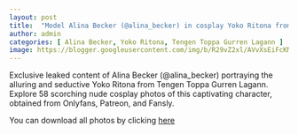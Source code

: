 ```yaml
---
layout: post
title:  "Model Alina Becker (@alina_becker) in cosplay Yoko Ritona from Tengen Toppa Gurren Lagann - 58 leaked photos from Onlyfans, Patreon, and Fansly"
author: admin
categories: [ Alina Becker, Yoko Ritona, Tengen Toppa Gurren Lagann ]
image: https://blogger.googleusercontent.com/img/b/R29vZ2xl/AVvXsEiFcKMmDAQvpV3mDx6VV1VKunutfhWvjsomwfPl7C78iMCGwFEQm1CbhpQADI_B4MSkNsV5dpAitowIidMa9L32JAmWemm7XRgznU4tDtdsLZ6x16Bci5MaaIYqejL4jH-SK1pBnEl0DG4irRX_epuG9XvDs4M9-FIdaduTDZmOtyp2h7uNp1qr7pXYDTo/s1600/01.webp
---
```


Exclusive leaked content of Alina Becker (@alina_becker) portraying the alluring and seductive Yoko Ritona from Tengen Toppa Gurren Lagann. Explore 58 scorching nude cosplay photos of this captivating character, obtained from Onlyfans, Patreon, and Fansly.

<p>You can download all photos by clicking <a href="http://ouo.io/qs/OzRuKBTK?s=https://www.mediafire.com/file/244z9ir1e6l2eb9/Model+Alina+Becker+(@alina_becker)+in+cosplay+Yoko+Ritona+from+Tengen+Toppa+Gurren+Lagann+-+58+leaked+photos+from+Onlyfans,+Patreon,+and+Fansly.rar/file">here</a></p>

<div class="separator" style="clear: both;"><a href="https://blogger.googleusercontent.com/img/b/R29vZ2xl/AVvXsEiFcKMmDAQvpV3mDx6VV1VKunutfhWvjsomwfPl7C78iMCGwFEQm1CbhpQADI_B4MSkNsV5dpAitowIidMa9L32JAmWemm7XRgznU4tDtdsLZ6x16Bci5MaaIYqejL4jH-SK1pBnEl0DG4irRX_epuG9XvDs4M9-FIdaduTDZmOtyp2h7uNp1qr7pXYDTo/s1600/01.webp" style="display: block; padding: 1em 0; text-align: center; "><img alt="" border="0" data-original-height="1920" data-original-width="1280" src="https://blogger.googleusercontent.com/img/b/R29vZ2xl/AVvXsEiFcKMmDAQvpV3mDx6VV1VKunutfhWvjsomwfPl7C78iMCGwFEQm1CbhpQADI_B4MSkNsV5dpAitowIidMa9L32JAmWemm7XRgznU4tDtdsLZ6x16Bci5MaaIYqejL4jH-SK1pBnEl0DG4irRX_epuG9XvDs4M9-FIdaduTDZmOtyp2h7uNp1qr7pXYDTo/s1600/01.webp"/></a></div><div class="separator" style="clear: both;"><a href="https://blogger.googleusercontent.com/img/b/R29vZ2xl/AVvXsEjl_iOG7oD7_s3iu8GZJntvGoq8muCTEEu7Ngw7zaGkPquZl4JcsVdRQpa1O-fKrKxzArv20967422QpaqF5KLzEggxFZXHuxMRRojo6uCzMklv0ZZqNWV1Gp4tD3HGQVqCap6d7jIhK7HWTaOVmKc9EAdVOl-XhJaFiC0b1cxuUSAuLDceoBV2bZJAgE8/s1600/02.webp" style="display: block; padding: 1em 0; text-align: center; "><img alt="" border="0" data-original-height="1920" data-original-width="1280" src="https://blogger.googleusercontent.com/img/b/R29vZ2xl/AVvXsEjl_iOG7oD7_s3iu8GZJntvGoq8muCTEEu7Ngw7zaGkPquZl4JcsVdRQpa1O-fKrKxzArv20967422QpaqF5KLzEggxFZXHuxMRRojo6uCzMklv0ZZqNWV1Gp4tD3HGQVqCap6d7jIhK7HWTaOVmKc9EAdVOl-XhJaFiC0b1cxuUSAuLDceoBV2bZJAgE8/s1600/02.webp"/></a></div><div class="separator" style="clear: both;"><a href="https://blogger.googleusercontent.com/img/b/R29vZ2xl/AVvXsEhlCOhNTe_CZDO_FMCUWmCgiCLUJlu4E8Ez1yRyJbVDdmg5TL-iF4jkCHaXlQLl40UAE_5vpAMviW3gjtadIVHk4eFF0_MODn3wc7T3nJf6CGfc1FKs3jKRo_c4e5P-7aJiNPWQ3Wo2_q728-KPWHNOZRSHlO57hNrcMYMqRYDBDMNxddiNn9a-DCftw-Q/s1600/03.webp" style="display: block; padding: 1em 0; text-align: center; "><img alt="" border="0" data-original-height="1920" data-original-width="1280" src="https://blogger.googleusercontent.com/img/b/R29vZ2xl/AVvXsEhlCOhNTe_CZDO_FMCUWmCgiCLUJlu4E8Ez1yRyJbVDdmg5TL-iF4jkCHaXlQLl40UAE_5vpAMviW3gjtadIVHk4eFF0_MODn3wc7T3nJf6CGfc1FKs3jKRo_c4e5P-7aJiNPWQ3Wo2_q728-KPWHNOZRSHlO57hNrcMYMqRYDBDMNxddiNn9a-DCftw-Q/s1600/03.webp"/></a></div><div class="separator" style="clear: both;"><a href="https://blogger.googleusercontent.com/img/b/R29vZ2xl/AVvXsEjn9M5PKLgzidaicHAA9ekGw_MR48k6-Q1C4IGfaGL1RJ_k21uLaziYoikjxLWNLmjfR9I9P19MaTcS2kecoNusToxNfGlYZIMGnGX2-nlZj-PNCcMiGijq_ifkbXcKbDpC0f22HiAwP3NYn4rFXc_N8HnI6fj3WRT45wootyxKHsLkaLg6UAGlIIB7ljc/s1600/04.webp" style="display: block; padding: 1em 0; text-align: center; "><img alt="" border="0" data-original-height="1920" data-original-width="1280" src="https://blogger.googleusercontent.com/img/b/R29vZ2xl/AVvXsEjn9M5PKLgzidaicHAA9ekGw_MR48k6-Q1C4IGfaGL1RJ_k21uLaziYoikjxLWNLmjfR9I9P19MaTcS2kecoNusToxNfGlYZIMGnGX2-nlZj-PNCcMiGijq_ifkbXcKbDpC0f22HiAwP3NYn4rFXc_N8HnI6fj3WRT45wootyxKHsLkaLg6UAGlIIB7ljc/s1600/04.webp"/></a></div><div class="separator" style="clear: both;"><a href="https://blogger.googleusercontent.com/img/b/R29vZ2xl/AVvXsEhLbHk6h5q2Ne-w_CvxsRqPRdQoPO8HiT4HoNX6n6Bnm7Wayzr8lZX2sUTfQn0dOi2FfriL4Qs_9yDzyA5HyZHzwKNvoyspJK8Qm1vFw5bfnvJARm3k4a6XmRwa4Sew49UtprvpUyKtrLBz7oIHYH01KPgQGHXitkxwLsCSxJCXCvNu-EJPTqDYe64II6w/s1600/05.webp" style="display: block; padding: 1em 0; text-align: center; "><img alt="" border="0" data-original-height="1920" data-original-width="1280" src="https://blogger.googleusercontent.com/img/b/R29vZ2xl/AVvXsEhLbHk6h5q2Ne-w_CvxsRqPRdQoPO8HiT4HoNX6n6Bnm7Wayzr8lZX2sUTfQn0dOi2FfriL4Qs_9yDzyA5HyZHzwKNvoyspJK8Qm1vFw5bfnvJARm3k4a6XmRwa4Sew49UtprvpUyKtrLBz7oIHYH01KPgQGHXitkxwLsCSxJCXCvNu-EJPTqDYe64II6w/s1600/05.webp"/></a></div><div class="separator" style="clear: both;"><a href="https://blogger.googleusercontent.com/img/b/R29vZ2xl/AVvXsEjx7nCSmId3OvC9XJEFe8mqo5Vdax5Yl8XlbkrbkeBrR7-1CfurwM5X1C_49mAxG9Y45-aHVpHr3Ztk2zzhPX6cE-0CkzjMKHckU353zy2pcCExZET-ltKAAsFYx1QmMofwit5cZvw_auDdQZHDuiyu5q6SFFd_kPnkwfIHrTId2D4gMs9DlbvrT1_i1KM/s1600/06.webp" style="display: block; padding: 1em 0; text-align: center; "><img alt="" border="0" data-original-height="1920" data-original-width="1280" src="https://blogger.googleusercontent.com/img/b/R29vZ2xl/AVvXsEjx7nCSmId3OvC9XJEFe8mqo5Vdax5Yl8XlbkrbkeBrR7-1CfurwM5X1C_49mAxG9Y45-aHVpHr3Ztk2zzhPX6cE-0CkzjMKHckU353zy2pcCExZET-ltKAAsFYx1QmMofwit5cZvw_auDdQZHDuiyu5q6SFFd_kPnkwfIHrTId2D4gMs9DlbvrT1_i1KM/s1600/06.webp"/></a></div><div class="separator" style="clear: both;"><a href="https://blogger.googleusercontent.com/img/b/R29vZ2xl/AVvXsEhvTMQ1jMW7icYaE414FBf7yvuoDx3Z4dLAMY9QgQJYZn7azrEmrm36bm5jo_c6uzy1GyYIjUB0NoNbliSbcr-dAzFSVGia7SZod5IvFma1DA46vcp7JagoPdab517-9G8p6xiVXAkVmbaUehdewH60wpaeY4Ep3daIFJwcdg18V0_eZQVK0uo17GfFL1k/s1600/07.webp" style="display: block; padding: 1em 0; text-align: center; "><img alt="" border="0" data-original-height="1920" data-original-width="1280" src="https://blogger.googleusercontent.com/img/b/R29vZ2xl/AVvXsEhvTMQ1jMW7icYaE414FBf7yvuoDx3Z4dLAMY9QgQJYZn7azrEmrm36bm5jo_c6uzy1GyYIjUB0NoNbliSbcr-dAzFSVGia7SZod5IvFma1DA46vcp7JagoPdab517-9G8p6xiVXAkVmbaUehdewH60wpaeY4Ep3daIFJwcdg18V0_eZQVK0uo17GfFL1k/s1600/07.webp"/></a></div><div class="separator" style="clear: both;"><a href="https://blogger.googleusercontent.com/img/b/R29vZ2xl/AVvXsEhCvxFmbgeNKwlh4YqQNa6v2qtm8-7FqN_hThyvpClXX1aq91wRcLeSA9SU30Drkt7D1yym9IeeAcMuPCseGQH5qdpPP5YDNozLcBPcqLMvaSTQmSaxXwd0JuVXrnvOA0ownDX7od3Vt0PTldvB2bdFCvyneXNetOY72D-id4JYJ9gDHGi7Pu-7zcd63lU/s1600/08.webp" style="display: block; padding: 1em 0; text-align: center; "><img alt="" border="0" data-original-height="1920" data-original-width="1280" src="https://blogger.googleusercontent.com/img/b/R29vZ2xl/AVvXsEhCvxFmbgeNKwlh4YqQNa6v2qtm8-7FqN_hThyvpClXX1aq91wRcLeSA9SU30Drkt7D1yym9IeeAcMuPCseGQH5qdpPP5YDNozLcBPcqLMvaSTQmSaxXwd0JuVXrnvOA0ownDX7od3Vt0PTldvB2bdFCvyneXNetOY72D-id4JYJ9gDHGi7Pu-7zcd63lU/s1600/08.webp"/></a></div><div class="separator" style="clear: both;"><a href="https://blogger.googleusercontent.com/img/b/R29vZ2xl/AVvXsEiSizSUl7mkVd0YDPlq8Zm_0wQ7QFwDjZyDydjYwH-8upGpcKVEphfZnXoMVWFNe3sAI3X7grtEMR98RexeMhYAOHq_M5E02_J4a6LniIQmtOOUDZ9FOQmqe8oDqyaOvhgTCNjDSfxiowMQILUS9tyU_jEjfWAukTFuONtt7S1LLDSztfhyphenhyphenHL1HkZ3D8zE/s1600/09.webp" style="display: block; padding: 1em 0; text-align: center; "><img alt="" border="0" data-original-height="1920" data-original-width="1280" src="https://blogger.googleusercontent.com/img/b/R29vZ2xl/AVvXsEiSizSUl7mkVd0YDPlq8Zm_0wQ7QFwDjZyDydjYwH-8upGpcKVEphfZnXoMVWFNe3sAI3X7grtEMR98RexeMhYAOHq_M5E02_J4a6LniIQmtOOUDZ9FOQmqe8oDqyaOvhgTCNjDSfxiowMQILUS9tyU_jEjfWAukTFuONtt7S1LLDSztfhyphenhyphenHL1HkZ3D8zE/s1600/09.webp"/></a></div><div class="separator" style="clear: both;"><a href="https://blogger.googleusercontent.com/img/b/R29vZ2xl/AVvXsEiftnyWDG03hRsduas1MZbVG5oTOtOv0_DFLdYqu-Iwqygs1ttz8ng0oEpXubeAs8JBVaDEhXLMxuRBOTh7zPFtHz7SsEj2JownXj1Xb2z2fejw7dlorXlj5zwmE8jvuMO_n-zQDN1VxncFe4WkpPVKxcGO7FLh0x_uRBuw-8iqY218zlzmV5Frodk63-k/s1600/10.webp" style="display: block; padding: 1em 0; text-align: center; "><img alt="" border="0" data-original-height="1920" data-original-width="1280" src="https://blogger.googleusercontent.com/img/b/R29vZ2xl/AVvXsEiftnyWDG03hRsduas1MZbVG5oTOtOv0_DFLdYqu-Iwqygs1ttz8ng0oEpXubeAs8JBVaDEhXLMxuRBOTh7zPFtHz7SsEj2JownXj1Xb2z2fejw7dlorXlj5zwmE8jvuMO_n-zQDN1VxncFe4WkpPVKxcGO7FLh0x_uRBuw-8iqY218zlzmV5Frodk63-k/s1600/10.webp"/></a></div><div class="separator" style="clear: both;"><a href="https://blogger.googleusercontent.com/img/b/R29vZ2xl/AVvXsEisDbk4LmntcIdgoW5CHnz7PFGvQuNdKxr_PuWjOI69bK9QuVy15cNfWxkUEIJmP5r2CYAQWpXBq563shvG0ODvYE7NcI7g4Y0QCXbNMX7SOsoG3rlrmy3tegreKtJ4bno5akYHzwh0Bs6nc1VwDKNmyPSmTI1sM_vn6zotc2qEmBTrpCH5lfqQUuBzHvI/s1600/11.webp" style="display: block; padding: 1em 0; text-align: center; "><img alt="" border="0" data-original-height="1920" data-original-width="1280" src="https://blogger.googleusercontent.com/img/b/R29vZ2xl/AVvXsEisDbk4LmntcIdgoW5CHnz7PFGvQuNdKxr_PuWjOI69bK9QuVy15cNfWxkUEIJmP5r2CYAQWpXBq563shvG0ODvYE7NcI7g4Y0QCXbNMX7SOsoG3rlrmy3tegreKtJ4bno5akYHzwh0Bs6nc1VwDKNmyPSmTI1sM_vn6zotc2qEmBTrpCH5lfqQUuBzHvI/s1600/11.webp"/></a></div><div class="separator" style="clear: both;"><a href="https://blogger.googleusercontent.com/img/b/R29vZ2xl/AVvXsEgiOixJGAEExhtJKyCe_l7ohfzceX8Pc9ZnecHBQZddKHoHBrCFQEaEs6sBqXggQXeJNA_kSSe3csmnWETBqc3Aa-iIV_dkeYlyIsPa9OQzjdqlSowIcK1hw3BGsWKXspuVHrieiB3ad9p3FpBaSFJCj6u5D65Ib4VR656mK_zg9fUiC_k5VsS77V4Zd48/s1600/12.webp" style="display: block; padding: 1em 0; text-align: center; "><img alt="" border="0" data-original-height="853" data-original-width="1280" src="https://blogger.googleusercontent.com/img/b/R29vZ2xl/AVvXsEgiOixJGAEExhtJKyCe_l7ohfzceX8Pc9ZnecHBQZddKHoHBrCFQEaEs6sBqXggQXeJNA_kSSe3csmnWETBqc3Aa-iIV_dkeYlyIsPa9OQzjdqlSowIcK1hw3BGsWKXspuVHrieiB3ad9p3FpBaSFJCj6u5D65Ib4VR656mK_zg9fUiC_k5VsS77V4Zd48/s1600/12.webp"/></a></div><div class="separator" style="clear: both;"><a href="https://blogger.googleusercontent.com/img/b/R29vZ2xl/AVvXsEh6Zzqgl_lJLey1CfkQHOG_ef4pwdiHvqa_KbRiGqQmo-6CgONmBUNyuUUW9IKKOwcuHZ0HCFJVPKEhv7KSnB-yGbb2zfrrHx-q9ArNlkBYPL5GUwe0IgW8I3bkeY81nfRd4ifqQ7Ywr7z9FYnh_Tu4P2NI0VEEJARXOIR63aEuAECQRHAzCGrK7wPWSDI/s1600/13.webp" style="display: block; padding: 1em 0; text-align: center; "><img alt="" border="0" data-original-height="1920" data-original-width="1280" src="https://blogger.googleusercontent.com/img/b/R29vZ2xl/AVvXsEh6Zzqgl_lJLey1CfkQHOG_ef4pwdiHvqa_KbRiGqQmo-6CgONmBUNyuUUW9IKKOwcuHZ0HCFJVPKEhv7KSnB-yGbb2zfrrHx-q9ArNlkBYPL5GUwe0IgW8I3bkeY81nfRd4ifqQ7Ywr7z9FYnh_Tu4P2NI0VEEJARXOIR63aEuAECQRHAzCGrK7wPWSDI/s1600/13.webp"/></a></div><div class="separator" style="clear: both;"><a href="https://blogger.googleusercontent.com/img/b/R29vZ2xl/AVvXsEhJrrgGXZaoqAA8xfGEk4mD1zNSrBcTdK7-pEAuE_C2S_gPWIG2L9jZUY2-K2thyphenhyphenSW5hjOh65IPMB0MaZiKh6EIZs89hdI7gP3pDFzrguCvkHh08m7l1OioPcRp8Exya6W-YNuIVyw42Ycb8Q535D_AXRQ62sPR_Se2Wib2d1dJxQ7yIfQac21BzKxIT8I/s1600/14.webp" style="display: block; padding: 1em 0; text-align: center; "><img alt="" border="0" data-original-height="1920" data-original-width="1280" src="https://blogger.googleusercontent.com/img/b/R29vZ2xl/AVvXsEhJrrgGXZaoqAA8xfGEk4mD1zNSrBcTdK7-pEAuE_C2S_gPWIG2L9jZUY2-K2thyphenhyphenSW5hjOh65IPMB0MaZiKh6EIZs89hdI7gP3pDFzrguCvkHh08m7l1OioPcRp8Exya6W-YNuIVyw42Ycb8Q535D_AXRQ62sPR_Se2Wib2d1dJxQ7yIfQac21BzKxIT8I/s1600/14.webp"/></a></div><div class="separator" style="clear: both;"><a href="https://blogger.googleusercontent.com/img/b/R29vZ2xl/AVvXsEiXlW1oBlSCuueGktugylR45Wc7H_jjkOMCR0yeQIZo_PVMm5HRUR6thnnMrcLrh_cXNHowTjqh6kkAB-fJwCw8uuBLOCl_fVYvWl0TzRJh2_1uLnSp0b8_5WxPXszTeQ_W4jKBPuMMgajJbtDStKmhXAWA9hpMq1PyDwtltHegoMFxQptgcZUOrKRToF4/s1600/15.webp" style="display: block; padding: 1em 0; text-align: center; "><img alt="" border="0" data-original-height="1920" data-original-width="1280" src="https://blogger.googleusercontent.com/img/b/R29vZ2xl/AVvXsEiXlW1oBlSCuueGktugylR45Wc7H_jjkOMCR0yeQIZo_PVMm5HRUR6thnnMrcLrh_cXNHowTjqh6kkAB-fJwCw8uuBLOCl_fVYvWl0TzRJh2_1uLnSp0b8_5WxPXszTeQ_W4jKBPuMMgajJbtDStKmhXAWA9hpMq1PyDwtltHegoMFxQptgcZUOrKRToF4/s1600/15.webp"/></a></div><div class="separator" style="clear: both;"><a href="https://blogger.googleusercontent.com/img/b/R29vZ2xl/AVvXsEgRp2MGV-cP9HrGg4BrOa4Fr4hRNctN0LePKqYJPeMN3tHH9IzC-My_i-QVVW8yLKpIoYlJrrlDA2oy8UQHZSuBVzgbLJ7xaEhIOEFcd4iPLWHipm1egEe9AIqgTwzYX93_PnlP5cjMYfRdhSUuXpOBhoR68r9AkSjdVlo8kS2RlycfqqD3bgoS4VK5XgY/s1600/16.webp" style="display: block; padding: 1em 0; text-align: center; "><img alt="" border="0" data-original-height="1920" data-original-width="1280" src="https://blogger.googleusercontent.com/img/b/R29vZ2xl/AVvXsEgRp2MGV-cP9HrGg4BrOa4Fr4hRNctN0LePKqYJPeMN3tHH9IzC-My_i-QVVW8yLKpIoYlJrrlDA2oy8UQHZSuBVzgbLJ7xaEhIOEFcd4iPLWHipm1egEe9AIqgTwzYX93_PnlP5cjMYfRdhSUuXpOBhoR68r9AkSjdVlo8kS2RlycfqqD3bgoS4VK5XgY/s1600/16.webp"/></a></div><div class="separator" style="clear: both;"><a href="https://blogger.googleusercontent.com/img/b/R29vZ2xl/AVvXsEjommEquHUW7C5jGDlRo9uIaQIaJJBAUSJM_fgX2NLyjXH1UWYYZ5llew5iKmbeqIvc_CNxK-VTnIwWKM7wUON1hgod_GA5J5eITFf92dSHrXcC-IzfEqIU3I9YUBY685SujAzJTBi0pNxRfwmZCwVNLc5Qzanhp789dfsd3SkTCvOTTzmsxwNjiDuaFgE/s1600/17.webp" style="display: block; padding: 1em 0; text-align: center; "><img alt="" border="0" data-original-height="1920" data-original-width="1280" src="https://blogger.googleusercontent.com/img/b/R29vZ2xl/AVvXsEjommEquHUW7C5jGDlRo9uIaQIaJJBAUSJM_fgX2NLyjXH1UWYYZ5llew5iKmbeqIvc_CNxK-VTnIwWKM7wUON1hgod_GA5J5eITFf92dSHrXcC-IzfEqIU3I9YUBY685SujAzJTBi0pNxRfwmZCwVNLc5Qzanhp789dfsd3SkTCvOTTzmsxwNjiDuaFgE/s1600/17.webp"/></a></div><div class="separator" style="clear: both;"><a href="https://blogger.googleusercontent.com/img/b/R29vZ2xl/AVvXsEjlGoPU5nE3t68z_zywYiUF6GJV7pl2wmBCH5P7HsO1UIGC9OXf41Egae-vK-bIIlurCB1gFeTww9B40tP0vVOLV01-IHwx3C9uSKW0qGch8LKtnGi55kpYU5XGresUvouewao4u4_gO-AUy-dn6zo4JCkFVIZxZ9nLLNigAPt0LEhxrI98RRPTfYRu7iM/s1600/18.webp" style="display: block; padding: 1em 0; text-align: center; "><img alt="" border="0" data-original-height="1920" data-original-width="1280" src="https://blogger.googleusercontent.com/img/b/R29vZ2xl/AVvXsEjlGoPU5nE3t68z_zywYiUF6GJV7pl2wmBCH5P7HsO1UIGC9OXf41Egae-vK-bIIlurCB1gFeTww9B40tP0vVOLV01-IHwx3C9uSKW0qGch8LKtnGi55kpYU5XGresUvouewao4u4_gO-AUy-dn6zo4JCkFVIZxZ9nLLNigAPt0LEhxrI98RRPTfYRu7iM/s1600/18.webp"/></a></div><div class="separator" style="clear: both;"><a href="https://blogger.googleusercontent.com/img/b/R29vZ2xl/AVvXsEitw9kawWbGWoMJpbZRvwvttYqR4EYR8a_dV1bNMSZQdncTCsrDsOgZUiMETWQngA35tzN1aI_eDnR3-69CeW0nvy-xykUCaddaZnFXwattbQ-Hm4wAxt82JK17oyFCDjnNOuKcv47Qq8DUNzleJESuyZyLsHNbYoYgxD0xGqu3kmIFjW6Bqdm3VVYo5Rg/s1600/19.webp" style="display: block; padding: 1em 0; text-align: center; "><img alt="" border="0" data-original-height="1920" data-original-width="1280" src="https://blogger.googleusercontent.com/img/b/R29vZ2xl/AVvXsEitw9kawWbGWoMJpbZRvwvttYqR4EYR8a_dV1bNMSZQdncTCsrDsOgZUiMETWQngA35tzN1aI_eDnR3-69CeW0nvy-xykUCaddaZnFXwattbQ-Hm4wAxt82JK17oyFCDjnNOuKcv47Qq8DUNzleJESuyZyLsHNbYoYgxD0xGqu3kmIFjW6Bqdm3VVYo5Rg/s1600/19.webp"/></a></div><div class="separator" style="clear: both;"><a href="https://blogger.googleusercontent.com/img/b/R29vZ2xl/AVvXsEgHcZDE5nUwjfI9puA9UDuc0X6zO3gyJUK_as1Of9rCxJ1TA4Rusgr27ohQLuPP8e3iJoXVRgPweAAAJxC-IRHuqnGA1BdjnOxv1dy6GmstiMZGXIAe0OeQUR64JxyfZPUInDfAWUZ2jAJfX5FviZVQjFvb5ZauaQBsceoDrz_H7wMo_Lwq-J57iCc_NC4/s1600/20.webp" style="display: block; padding: 1em 0; text-align: center; "><img alt="" border="0" data-original-height="1920" data-original-width="1280" src="https://blogger.googleusercontent.com/img/b/R29vZ2xl/AVvXsEgHcZDE5nUwjfI9puA9UDuc0X6zO3gyJUK_as1Of9rCxJ1TA4Rusgr27ohQLuPP8e3iJoXVRgPweAAAJxC-IRHuqnGA1BdjnOxv1dy6GmstiMZGXIAe0OeQUR64JxyfZPUInDfAWUZ2jAJfX5FviZVQjFvb5ZauaQBsceoDrz_H7wMo_Lwq-J57iCc_NC4/s1600/20.webp"/></a></div><div class="separator" style="clear: both;"><a href="https://blogger.googleusercontent.com/img/b/R29vZ2xl/AVvXsEitQftGQFbV23Kv7jnBKEXs8EQo1RqkLdDuUleZD_eiCTIuUgLGseAgGNTMw20W_CgVlbQJIbiqeSjR6Mt85dIM0hNBN6T3D0HpCptZSCOyO4wu3GJF0TNn_My8yhADksPxmMcJN3L_E192xdltNBimiamMH6y8inAHwS3DwCXYygZ6l4iCFM2eEPaYZ5k/s1600/21.webp" style="display: block; padding: 1em 0; text-align: center; "><img alt="" border="0" data-original-height="1920" data-original-width="1280" src="https://blogger.googleusercontent.com/img/b/R29vZ2xl/AVvXsEitQftGQFbV23Kv7jnBKEXs8EQo1RqkLdDuUleZD_eiCTIuUgLGseAgGNTMw20W_CgVlbQJIbiqeSjR6Mt85dIM0hNBN6T3D0HpCptZSCOyO4wu3GJF0TNn_My8yhADksPxmMcJN3L_E192xdltNBimiamMH6y8inAHwS3DwCXYygZ6l4iCFM2eEPaYZ5k/s1600/21.webp"/></a></div><div class="separator" style="clear: both;"><a href="https://blogger.googleusercontent.com/img/b/R29vZ2xl/AVvXsEhyDi_bEBa-qH98cWj0TWNdyxvkdt-9fr4CaqvAPqPA33EM-ZRjqyCY0ktur10jZmgjWvU-2P4wRVIf97IhslDjTud-lFGIYqdhOn8FPZrwTtu4y-dYoqdyCUEH-mjEredImHISJbkyd5dqZQPtYcEEGJ78k9kZ01KeuBKHbWo5c-xWiGNPWYTOARFej1Y/s1600/22.webp" style="display: block; padding: 1em 0; text-align: center; "><img alt="" border="0" data-original-height="1920" data-original-width="1280" src="https://blogger.googleusercontent.com/img/b/R29vZ2xl/AVvXsEhyDi_bEBa-qH98cWj0TWNdyxvkdt-9fr4CaqvAPqPA33EM-ZRjqyCY0ktur10jZmgjWvU-2P4wRVIf97IhslDjTud-lFGIYqdhOn8FPZrwTtu4y-dYoqdyCUEH-mjEredImHISJbkyd5dqZQPtYcEEGJ78k9kZ01KeuBKHbWo5c-xWiGNPWYTOARFej1Y/s1600/22.webp"/></a></div><div class="separator" style="clear: both;"><a href="https://blogger.googleusercontent.com/img/b/R29vZ2xl/AVvXsEg6l6OdfgPovIFJYlsq694rPmDhYvymHokVJ9HorAHSVjrwW48xxD-gV4PhW6dQViiudID5mR9FhjG7_hEhgOmC_mBuSGlT00ZsPbeJsLSaNf8ljWNbmtzPLpDvpDKOrHFMiQ3Iz28kyDoIEp2OLMvTKemxWiZxMnsyndJStHX2c2la700qIO0SKL5U5Ys/s1600/23.webp" style="display: block; padding: 1em 0; text-align: center; "><img alt="" border="0" data-original-height="1920" data-original-width="1280" src="https://blogger.googleusercontent.com/img/b/R29vZ2xl/AVvXsEg6l6OdfgPovIFJYlsq694rPmDhYvymHokVJ9HorAHSVjrwW48xxD-gV4PhW6dQViiudID5mR9FhjG7_hEhgOmC_mBuSGlT00ZsPbeJsLSaNf8ljWNbmtzPLpDvpDKOrHFMiQ3Iz28kyDoIEp2OLMvTKemxWiZxMnsyndJStHX2c2la700qIO0SKL5U5Ys/s1600/23.webp"/></a></div><div class="separator" style="clear: both;"><a href="https://blogger.googleusercontent.com/img/b/R29vZ2xl/AVvXsEgPbnH34G7fK916Oqd9T9dUyBwjK53xpvoujiXOmAGcfyd1Nt4Hk3SKDsIgBaRb0Nka-9g72B4oOSNztmDxiIKG5AolM67fyyCiA28c_UK5amaCs9_pNPVL-rZcCJDlkl1OSy50u4dJOr8ABaPJc-B5HlJ73i1F8Zi8NCOuzOAUqgwTZDO59MD4BdC1XAY/s1600/24.webp" style="display: block; padding: 1em 0; text-align: center; "><img alt="" border="0" data-original-height="1920" data-original-width="1280" src="https://blogger.googleusercontent.com/img/b/R29vZ2xl/AVvXsEgPbnH34G7fK916Oqd9T9dUyBwjK53xpvoujiXOmAGcfyd1Nt4Hk3SKDsIgBaRb0Nka-9g72B4oOSNztmDxiIKG5AolM67fyyCiA28c_UK5amaCs9_pNPVL-rZcCJDlkl1OSy50u4dJOr8ABaPJc-B5HlJ73i1F8Zi8NCOuzOAUqgwTZDO59MD4BdC1XAY/s1600/24.webp"/></a></div><div class="separator" style="clear: both;"><a href="https://blogger.googleusercontent.com/img/b/R29vZ2xl/AVvXsEhu_U-FgbcESG29lJWp1L6xNrCwDM6MCA42kN4VDMfRZsSoDmMIVjErN1qtLyWWsqnvm9hC4KFaZFrSUFVMMx7GeMjnXa3XPZw8Pzz6UozdCKrUKOUL3cZV6wXWVWwdjTj87towUXj2sdJS8kcaxyhtbnyKemw2CtFzGzyQmgeVbffeio9U-A8eH3i5T1Y/s1600/25.webp" style="display: block; padding: 1em 0; text-align: center; "><img alt="" border="0" data-original-height="1920" data-original-width="1280" src="https://blogger.googleusercontent.com/img/b/R29vZ2xl/AVvXsEhu_U-FgbcESG29lJWp1L6xNrCwDM6MCA42kN4VDMfRZsSoDmMIVjErN1qtLyWWsqnvm9hC4KFaZFrSUFVMMx7GeMjnXa3XPZw8Pzz6UozdCKrUKOUL3cZV6wXWVWwdjTj87towUXj2sdJS8kcaxyhtbnyKemw2CtFzGzyQmgeVbffeio9U-A8eH3i5T1Y/s1600/25.webp"/></a></div><div class="separator" style="clear: both;"><a href="https://blogger.googleusercontent.com/img/b/R29vZ2xl/AVvXsEgm2PMRky-KvWyUMvpL3Jddl1exte_lDy8lJo75TxhmHdttTSUvVMDhAeTmo9H6P1jr-sCbL27mJX9W3z15cxCT_w3Z9kB2Ur-TaTkICtJ2gi7yuPwJhZR2UKa9l3scBuXDrjT-nt9pMfkoe75E1EE6gVWawzJYyRvVq3Pn9OmeqFkmE1dxeDyd0EoU6yE/s1600/26.webp" style="display: block; padding: 1em 0; text-align: center; "><img alt="" border="0" data-original-height="1920" data-original-width="1280" src="https://blogger.googleusercontent.com/img/b/R29vZ2xl/AVvXsEgm2PMRky-KvWyUMvpL3Jddl1exte_lDy8lJo75TxhmHdttTSUvVMDhAeTmo9H6P1jr-sCbL27mJX9W3z15cxCT_w3Z9kB2Ur-TaTkICtJ2gi7yuPwJhZR2UKa9l3scBuXDrjT-nt9pMfkoe75E1EE6gVWawzJYyRvVq3Pn9OmeqFkmE1dxeDyd0EoU6yE/s1600/26.webp"/></a></div><div class="separator" style="clear: both;"><a href="https://blogger.googleusercontent.com/img/b/R29vZ2xl/AVvXsEhr-TnzweRqRE8aFXUC0cewVGeECvnQlNkWnux-lpvVnRW71BrkXs2GoJIp7GiZV0s-hFB1xF24l9wK54EHOh2V8Trl5LJdoTTW1YrxqAz6Aj8BFWhLy9k5_Ni-RW3nFR4r1q0Y_-VvpFLXjLF8v4OrPBsTHxqTqPaY5b7-l9yxon8WREo6lgI6mm47aIg/s1600/27.webp" style="display: block; padding: 1em 0; text-align: center; "><img alt="" border="0" data-original-height="1920" data-original-width="1280" src="https://blogger.googleusercontent.com/img/b/R29vZ2xl/AVvXsEhr-TnzweRqRE8aFXUC0cewVGeECvnQlNkWnux-lpvVnRW71BrkXs2GoJIp7GiZV0s-hFB1xF24l9wK54EHOh2V8Trl5LJdoTTW1YrxqAz6Aj8BFWhLy9k5_Ni-RW3nFR4r1q0Y_-VvpFLXjLF8v4OrPBsTHxqTqPaY5b7-l9yxon8WREo6lgI6mm47aIg/s1600/27.webp"/></a></div><div class="separator" style="clear: both;"><a href="https://blogger.googleusercontent.com/img/b/R29vZ2xl/AVvXsEivT5oWKmCZMfTp5oTc4k_nsqYY3tE3I-XR44t_fi6vVbnG5MXUoDrAf8IXYwkCZC4qWy4Wie5oK8o-rdP5w0yYCK7JV0umSHLpYknkfnEZ0_hJMyBktzL6kjrxWIm3ArRmhRPtUsbrFKxWp2eV83bQTE2xJdxQVKi5T2R4VWm5OP308MbB8M-F7kHLxQA/s1600/28.webp" style="display: block; padding: 1em 0; text-align: center; "><img alt="" border="0" data-original-height="1920" data-original-width="1280" src="https://blogger.googleusercontent.com/img/b/R29vZ2xl/AVvXsEivT5oWKmCZMfTp5oTc4k_nsqYY3tE3I-XR44t_fi6vVbnG5MXUoDrAf8IXYwkCZC4qWy4Wie5oK8o-rdP5w0yYCK7JV0umSHLpYknkfnEZ0_hJMyBktzL6kjrxWIm3ArRmhRPtUsbrFKxWp2eV83bQTE2xJdxQVKi5T2R4VWm5OP308MbB8M-F7kHLxQA/s1600/28.webp"/></a></div><div class="separator" style="clear: both;"><a href="https://blogger.googleusercontent.com/img/b/R29vZ2xl/AVvXsEgwE4y2a098tWRqkCQOOmAMDT50TISHZJ_5S0EmDiqf-l9uEWlBZMAvXUmtENH_mjZxjsmrOhl4J5XvawNnDSa1tYlGe2pE21lqdYMBnm0LOrTgecH6eESP32u1X-xgb5qkPwaEzN6OB8r_YVfqcFfGcnwX4UDhzycHJL0WUF5FErtdJgW-7XlmSKCUZ7Q/s1600/29.webp" style="display: block; padding: 1em 0; text-align: center; "><img alt="" border="0" data-original-height="1920" data-original-width="1280" src="https://blogger.googleusercontent.com/img/b/R29vZ2xl/AVvXsEgwE4y2a098tWRqkCQOOmAMDT50TISHZJ_5S0EmDiqf-l9uEWlBZMAvXUmtENH_mjZxjsmrOhl4J5XvawNnDSa1tYlGe2pE21lqdYMBnm0LOrTgecH6eESP32u1X-xgb5qkPwaEzN6OB8r_YVfqcFfGcnwX4UDhzycHJL0WUF5FErtdJgW-7XlmSKCUZ7Q/s1600/29.webp"/></a></div><div class="separator" style="clear: both;"><a href="https://blogger.googleusercontent.com/img/b/R29vZ2xl/AVvXsEi9EVPs6Briza-MNNjlVaoqww_UifZmPxj2oEFKRDKSUQBPA9u6njrEqsc57yVn7A3Toa8ZE7PqEwR7IuOcAU-QJ-8aCamQdqfloztLnH1HzVlY_BMiyQYv2qE-1pYSarcWbzw_zi2mr0wlo2R8frlGWszUR1kAXiw99hbgYGLl55oPohp5gzKJAYDqz5A/s1600/30.webp" style="display: block; padding: 1em 0; text-align: center; "><img alt="" border="0" data-original-height="1920" data-original-width="1280" src="https://blogger.googleusercontent.com/img/b/R29vZ2xl/AVvXsEi9EVPs6Briza-MNNjlVaoqww_UifZmPxj2oEFKRDKSUQBPA9u6njrEqsc57yVn7A3Toa8ZE7PqEwR7IuOcAU-QJ-8aCamQdqfloztLnH1HzVlY_BMiyQYv2qE-1pYSarcWbzw_zi2mr0wlo2R8frlGWszUR1kAXiw99hbgYGLl55oPohp5gzKJAYDqz5A/s1600/30.webp"/></a></div><div class="separator" style="clear: both;"><a href="https://blogger.googleusercontent.com/img/b/R29vZ2xl/AVvXsEhrPXhyphenhyphenEO_rRrhMFWv-N6NVJt2sC3HV16P0g9Lu0ydi1zw4bCVBonh-oAhpNY7tdI321FsmH0QjcnWYrFV4WTPaE6NBL3mr64gK0fxeFlL0pPVfSI9RiZrThOMMrJPfj7sFn3LHWLZP6KHcIrYcTQhTLx_KHSnrhFaWsj6wzA74iMvxquRh-2pUou2mZsA/s1600/31.webp" style="display: block; padding: 1em 0; text-align: center; "><img alt="" border="0" data-original-height="1920" data-original-width="1280" src="https://blogger.googleusercontent.com/img/b/R29vZ2xl/AVvXsEhrPXhyphenhyphenEO_rRrhMFWv-N6NVJt2sC3HV16P0g9Lu0ydi1zw4bCVBonh-oAhpNY7tdI321FsmH0QjcnWYrFV4WTPaE6NBL3mr64gK0fxeFlL0pPVfSI9RiZrThOMMrJPfj7sFn3LHWLZP6KHcIrYcTQhTLx_KHSnrhFaWsj6wzA74iMvxquRh-2pUou2mZsA/s1600/31.webp"/></a></div><div class="separator" style="clear: both;"><a href="https://blogger.googleusercontent.com/img/b/R29vZ2xl/AVvXsEhERXzK1AdqEpgCacGfZslhD2gndc4SaSjHswwF5Bu2cpXOu0xP02Ul61K_j0hgjTKrgQPjQwOFuUcpiw3lGJVj-UwgOg1efTkIC4oZ4BIZ_Oh4-JGsNos0dkXIvdX_jOtO9O92PJeRLlRJ6f_UJxcWBmqQSwR6PehdJyWQJcTDScH461mzYebH-rbcVKs/s1600/32.webp" style="display: block; padding: 1em 0; text-align: center; "><img alt="" border="0" data-original-height="1920" data-original-width="1280" src="https://blogger.googleusercontent.com/img/b/R29vZ2xl/AVvXsEhERXzK1AdqEpgCacGfZslhD2gndc4SaSjHswwF5Bu2cpXOu0xP02Ul61K_j0hgjTKrgQPjQwOFuUcpiw3lGJVj-UwgOg1efTkIC4oZ4BIZ_Oh4-JGsNos0dkXIvdX_jOtO9O92PJeRLlRJ6f_UJxcWBmqQSwR6PehdJyWQJcTDScH461mzYebH-rbcVKs/s1600/32.webp"/></a></div><div class="separator" style="clear: both;"><a href="https://blogger.googleusercontent.com/img/b/R29vZ2xl/AVvXsEjAmg-nJujdIrKlgL6pq5ac_MZoSYTXkg7iJl2hsONlI0h0_1Gv0S39n3H027BWDCstJDG3M2Jfj3KqJ2LP6DgWIQtg6Zxuk70EKFUK2k6RJ-ZaZqGFxNnz-Ehu28_LzSWqdjm2CdCZdth9qRar2avmtXuQvU0fO4olG2A9I_CkaCv9kqE5yibNLobNxKk/s1600/33.webp" style="display: block; padding: 1em 0; text-align: center; "><img alt="" border="0" data-original-height="1920" data-original-width="1280" src="https://blogger.googleusercontent.com/img/b/R29vZ2xl/AVvXsEjAmg-nJujdIrKlgL6pq5ac_MZoSYTXkg7iJl2hsONlI0h0_1Gv0S39n3H027BWDCstJDG3M2Jfj3KqJ2LP6DgWIQtg6Zxuk70EKFUK2k6RJ-ZaZqGFxNnz-Ehu28_LzSWqdjm2CdCZdth9qRar2avmtXuQvU0fO4olG2A9I_CkaCv9kqE5yibNLobNxKk/s1600/33.webp"/></a></div><div class="separator" style="clear: both;"><a href="https://blogger.googleusercontent.com/img/b/R29vZ2xl/AVvXsEhj3m4Lm_o8qd4Cqaxzb6EqkACpTBEUhLMOmPK_xEvH25778wS12Xe_j1zfSpGMl9uvEm6YMGFiyjmLsFGQX003k4ws5V1s5N7OBgMWcapfpbf6GlmEnicUFXMszqJb2AruBmh8UFbPRv2fUCXSYzQDAUFb-viGNo0LRT_rQuBdURHqeMMtDYC4sU3D44k/s1600/34.webp" style="display: block; padding: 1em 0; text-align: center; "><img alt="" border="0" data-original-height="1920" data-original-width="1280" src="https://blogger.googleusercontent.com/img/b/R29vZ2xl/AVvXsEhj3m4Lm_o8qd4Cqaxzb6EqkACpTBEUhLMOmPK_xEvH25778wS12Xe_j1zfSpGMl9uvEm6YMGFiyjmLsFGQX003k4ws5V1s5N7OBgMWcapfpbf6GlmEnicUFXMszqJb2AruBmh8UFbPRv2fUCXSYzQDAUFb-viGNo0LRT_rQuBdURHqeMMtDYC4sU3D44k/s1600/34.webp"/></a></div><div class="separator" style="clear: both;"><a href="https://blogger.googleusercontent.com/img/b/R29vZ2xl/AVvXsEhHdn5lbAQX68ZGxweAa-aSqLFKJMFyuyzsFoALVpqEQF-WfDYL808kQzlWQOFir83Whr4G3OEBqO3V0dU7WKFxCX2hmBmnl7GMlMn34rEikFxd_gz98UxgtM-NPwROUb9lCPhAeo1JYoneOKWlvOdVgeVCGTsHfbK4FEaMuSdD4yWCjpqEPrO6q766tn0/s1600/35.webp" style="display: block; padding: 1em 0; text-align: center; "><img alt="" border="0" data-original-height="1707" data-original-width="1280" src="https://blogger.googleusercontent.com/img/b/R29vZ2xl/AVvXsEhHdn5lbAQX68ZGxweAa-aSqLFKJMFyuyzsFoALVpqEQF-WfDYL808kQzlWQOFir83Whr4G3OEBqO3V0dU7WKFxCX2hmBmnl7GMlMn34rEikFxd_gz98UxgtM-NPwROUb9lCPhAeo1JYoneOKWlvOdVgeVCGTsHfbK4FEaMuSdD4yWCjpqEPrO6q766tn0/s1600/35.webp"/></a></div><div class="separator" style="clear: both;"><a href="https://blogger.googleusercontent.com/img/b/R29vZ2xl/AVvXsEh4joh1hENrbk_VnAMCF19JPb64QzKYhO7s9qG9hXjZNAyFczHQeZN3uVinTudwC-PKY48s-dbt-rJCtTdR3nBt7OPC9_ysaZVhgtJVgbjH0e2SxUaJvssaVmpl3qez5X9LsNDzmKxBwYxqRkPd_PorqucsONPXeoeN_kWio3ZxYajR7h1oGT43tzunTPQ/s1600/36.webp" style="display: block; padding: 1em 0; text-align: center; "><img alt="" border="0" data-original-height="1618" data-original-width="1280" src="https://blogger.googleusercontent.com/img/b/R29vZ2xl/AVvXsEh4joh1hENrbk_VnAMCF19JPb64QzKYhO7s9qG9hXjZNAyFczHQeZN3uVinTudwC-PKY48s-dbt-rJCtTdR3nBt7OPC9_ysaZVhgtJVgbjH0e2SxUaJvssaVmpl3qez5X9LsNDzmKxBwYxqRkPd_PorqucsONPXeoeN_kWio3ZxYajR7h1oGT43tzunTPQ/s1600/36.webp"/></a></div><div class="separator" style="clear: both;"><a href="https://blogger.googleusercontent.com/img/b/R29vZ2xl/AVvXsEikjrdbzIgZSf5JkIFDdslroR3UR0vSqt49xYZ0BUPbmiaGcTvGUhU3ktDM2kbwvwCSQN94UJFhyphenhyphenTuFYBms6Ez7b7PFOp0XK5lQfVg8TRuhu2EPL-IuEHVPDlSrOLf1_TZmHBGj5zpEZNntyNnSsdY9-E7L4N7rsLllX6gT7DPW6G1jun_WWUtvVVsIDXs/s1600/37.webp" style="display: block; padding: 1em 0; text-align: center; "><img alt="" border="0" data-original-height="1707" data-original-width="1280" src="https://blogger.googleusercontent.com/img/b/R29vZ2xl/AVvXsEikjrdbzIgZSf5JkIFDdslroR3UR0vSqt49xYZ0BUPbmiaGcTvGUhU3ktDM2kbwvwCSQN94UJFhyphenhyphenTuFYBms6Ez7b7PFOp0XK5lQfVg8TRuhu2EPL-IuEHVPDlSrOLf1_TZmHBGj5zpEZNntyNnSsdY9-E7L4N7rsLllX6gT7DPW6G1jun_WWUtvVVsIDXs/s1600/37.webp"/></a></div><div class="separator" style="clear: both;"><a href="https://blogger.googleusercontent.com/img/b/R29vZ2xl/AVvXsEhC8AMXY2R2qVwWAPGs4RpFEbl3UHnQZLHMsJsZZtiE87IvHHUCqxeCibzrBJh5l-Qe5rnDkwAK_T4covPHhgGk3MkicYIKJjlEPGSaF7XEd4jxYkVKzVvP4UymG0DIbRZQrhEYaC0iUd2eRPvDiBIAbdPQh6AYTD9BxARS_m3HaH5_DQKoeV_Hu-9mcBk/s1600/38.webp" style="display: block; padding: 1em 0; text-align: center; "><img alt="" border="0" data-original-height="1707" data-original-width="1280" src="https://blogger.googleusercontent.com/img/b/R29vZ2xl/AVvXsEhC8AMXY2R2qVwWAPGs4RpFEbl3UHnQZLHMsJsZZtiE87IvHHUCqxeCibzrBJh5l-Qe5rnDkwAK_T4covPHhgGk3MkicYIKJjlEPGSaF7XEd4jxYkVKzVvP4UymG0DIbRZQrhEYaC0iUd2eRPvDiBIAbdPQh6AYTD9BxARS_m3HaH5_DQKoeV_Hu-9mcBk/s1600/38.webp"/></a></div><div class="separator" style="clear: both;"><a href="https://blogger.googleusercontent.com/img/b/R29vZ2xl/AVvXsEgM0WSDtOOUbXNz_hyphenhyphenKE5i6p8r4wN5ohh0ENoZTtO80Cga0xAJiMsJ5NgFGsR7Y88Zdl_-tf7591kVGczA8GTYV2brJxFnS5zPgonOTcbMX0j_OfqDOoUbq33o3Wk5IrCDA7ocnuOZMFL3FC1ea3L5sgDRUtIr-FGVtkQ6FN1QEHkmaBJ3Jpv2xPWXlSJc/s1600/39.webp" style="display: block; padding: 1em 0; text-align: center; "><img alt="" border="0" data-original-height="1707" data-original-width="1280" src="https://blogger.googleusercontent.com/img/b/R29vZ2xl/AVvXsEgM0WSDtOOUbXNz_hyphenhyphenKE5i6p8r4wN5ohh0ENoZTtO80Cga0xAJiMsJ5NgFGsR7Y88Zdl_-tf7591kVGczA8GTYV2brJxFnS5zPgonOTcbMX0j_OfqDOoUbq33o3Wk5IrCDA7ocnuOZMFL3FC1ea3L5sgDRUtIr-FGVtkQ6FN1QEHkmaBJ3Jpv2xPWXlSJc/s1600/39.webp"/></a></div><div class="separator" style="clear: both;"><a href="https://blogger.googleusercontent.com/img/b/R29vZ2xl/AVvXsEjVXkWYp2qqD_MLL3T-P7j5CMOaVayAxWQoYhuTKqJCtthBx0GEty3apc6bCYdcOr76rMTiIrR3Bm_4WR_p1LDF3Yfqqs1VovqpUuKyy4sxWc7o1Xiick2a413e6L5dLbleGipkhB_6L59hu4DdB1Ec5Y-MuYPmB_WgiawsWEnikxK-8ooNa9hEnhDXlUA/s1600/40.webp" style="display: block; padding: 1em 0; text-align: center; "><img alt="" border="0" data-original-height="1707" data-original-width="1280" src="https://blogger.googleusercontent.com/img/b/R29vZ2xl/AVvXsEjVXkWYp2qqD_MLL3T-P7j5CMOaVayAxWQoYhuTKqJCtthBx0GEty3apc6bCYdcOr76rMTiIrR3Bm_4WR_p1LDF3Yfqqs1VovqpUuKyy4sxWc7o1Xiick2a413e6L5dLbleGipkhB_6L59hu4DdB1Ec5Y-MuYPmB_WgiawsWEnikxK-8ooNa9hEnhDXlUA/s1600/40.webp"/></a></div><div class="separator" style="clear: both;"><a href="https://blogger.googleusercontent.com/img/b/R29vZ2xl/AVvXsEg2VgmifbjR1KWXxlDHUhwoWKFspjZmPLWOUJS0hcNdJK4yIwinyaJrzfC7hH8Cqhew8IcVSKHzG23uWXeArqlGrV6dGXUAbkuVKB7WpwHCEkcuDLj-M_t7yPgLJgTzLuz6zNhmV2kp0BAFiRwzRqVmL1hG7D0qlujxIGMeEMgtKO6fXP14T8T-47dprrw/s1600/41.webp" style="display: block; padding: 1em 0; text-align: center; "><img alt="" border="0" data-original-height="1707" data-original-width="1280" src="https://blogger.googleusercontent.com/img/b/R29vZ2xl/AVvXsEg2VgmifbjR1KWXxlDHUhwoWKFspjZmPLWOUJS0hcNdJK4yIwinyaJrzfC7hH8Cqhew8IcVSKHzG23uWXeArqlGrV6dGXUAbkuVKB7WpwHCEkcuDLj-M_t7yPgLJgTzLuz6zNhmV2kp0BAFiRwzRqVmL1hG7D0qlujxIGMeEMgtKO6fXP14T8T-47dprrw/s1600/41.webp"/></a></div><div class="separator" style="clear: both;"><a href="https://blogger.googleusercontent.com/img/b/R29vZ2xl/AVvXsEi0gmLw85yshjmvzxj6_D47aMNtfuiWTuONIGgkTyjPhG9VkDZrMqwPPFo7NromK9bZKN379rfmIsj97952R_YfJ13X4ZDsYDRiJMWJpAbin-QemZo48PxmenumYPBbVjOuYPjmjeKjG3ndxGmN7jmNXVrU5GJzoTa2gh_NCujWqBKfk2_c3A-bZzWpEEM/s1600/42.webp" style="display: block; padding: 1em 0; text-align: center; "><img alt="" border="0" data-original-height="1707" data-original-width="1280" src="https://blogger.googleusercontent.com/img/b/R29vZ2xl/AVvXsEi0gmLw85yshjmvzxj6_D47aMNtfuiWTuONIGgkTyjPhG9VkDZrMqwPPFo7NromK9bZKN379rfmIsj97952R_YfJ13X4ZDsYDRiJMWJpAbin-QemZo48PxmenumYPBbVjOuYPjmjeKjG3ndxGmN7jmNXVrU5GJzoTa2gh_NCujWqBKfk2_c3A-bZzWpEEM/s1600/42.webp"/></a></div><div class="separator" style="clear: both;"><a href="https://blogger.googleusercontent.com/img/b/R29vZ2xl/AVvXsEiyaOpFLlypn64VsZ0NP5VjPf-d3a8DzSk_hd9uKSi66JOs1Lvs6PxjBVs-cn1Xhk85CvU02Xu0DEn7FJLrYBaEvym9jq0loxZ-rGrQsSe5bZQNmz_HMx6VTnenmVhWMkAlt7pw6aLvVJQ3Q_ZUcW4PFd0x9ni-SH5P9Jc4VQi_PIiNl-95pq_4VOcBkzI/s1600/43.webp" style="display: block; padding: 1em 0; text-align: center; "><img alt="" border="0" data-original-height="1707" data-original-width="1280" src="https://blogger.googleusercontent.com/img/b/R29vZ2xl/AVvXsEiyaOpFLlypn64VsZ0NP5VjPf-d3a8DzSk_hd9uKSi66JOs1Lvs6PxjBVs-cn1Xhk85CvU02Xu0DEn7FJLrYBaEvym9jq0loxZ-rGrQsSe5bZQNmz_HMx6VTnenmVhWMkAlt7pw6aLvVJQ3Q_ZUcW4PFd0x9ni-SH5P9Jc4VQi_PIiNl-95pq_4VOcBkzI/s1600/43.webp"/></a></div><div class="separator" style="clear: both;"><a href="https://blogger.googleusercontent.com/img/b/R29vZ2xl/AVvXsEjE4iRR48F-a788P2MhD3HSyJPjchczQyfFrCflZ-vbg6Z5vxTfhzvPR-wisOoH6Nrk6wYxMifNNuxOmipdKOfMOBYIHup9S1LGnpHFjQVT32jTBLeLAoLOFSQb3Fk14TOyZH1cJGN7gD1EAG5AUrK6jSWPF0s9hKF24s4UR7N1_pT9jkfepVNgGIc8pLw/s1600/44.webp" style="display: block; padding: 1em 0; text-align: center; "><img alt="" border="0" data-original-height="1707" data-original-width="1280" src="https://blogger.googleusercontent.com/img/b/R29vZ2xl/AVvXsEjE4iRR48F-a788P2MhD3HSyJPjchczQyfFrCflZ-vbg6Z5vxTfhzvPR-wisOoH6Nrk6wYxMifNNuxOmipdKOfMOBYIHup9S1LGnpHFjQVT32jTBLeLAoLOFSQb3Fk14TOyZH1cJGN7gD1EAG5AUrK6jSWPF0s9hKF24s4UR7N1_pT9jkfepVNgGIc8pLw/s1600/44.webp"/></a></div><div class="separator" style="clear: both;"><a href="https://blogger.googleusercontent.com/img/b/R29vZ2xl/AVvXsEhmb8qNhDjRAzbByYF1VNSLpAbHJW0XVwzE7TgKt9nt2UeStqkP5YobGOcOpmGWKlchecDhQFIpHRVGGIDA6qFwSOwORmne4WveoW4zD-58xbbYsIp5tJn5unqqpNZ_jea4XXUzboiLVU9r9FxsM3teOFPjfro79Mf2vYZEZQV5hfdPQC1UFZNxy6_200o/s1600/45.webp" style="display: block; padding: 1em 0; text-align: center; "><img alt="" border="0" data-original-height="1707" data-original-width="1280" src="https://blogger.googleusercontent.com/img/b/R29vZ2xl/AVvXsEhmb8qNhDjRAzbByYF1VNSLpAbHJW0XVwzE7TgKt9nt2UeStqkP5YobGOcOpmGWKlchecDhQFIpHRVGGIDA6qFwSOwORmne4WveoW4zD-58xbbYsIp5tJn5unqqpNZ_jea4XXUzboiLVU9r9FxsM3teOFPjfro79Mf2vYZEZQV5hfdPQC1UFZNxy6_200o/s1600/45.webp"/></a></div><div class="separator" style="clear: both;"><a href="https://blogger.googleusercontent.com/img/b/R29vZ2xl/AVvXsEidHC4BH_ZMwTaQv5YH1FfUdQay7rroZMO_IQD-GPFLsHOcU64jUwNIVQYKJE9JZjBDEAtIZtaKvCJU5vLrdGmuaGHQ2tseDRvfCTLRiYI6w85PzkTpPLyQ3BNkVnmjnC7yc81NK63ba2hVckFpRLjHtpnzvXF0ZM4F7zajdaO7RIGH5EacPx5Qv3YiDoI/s1600/46.webp" style="display: block; padding: 1em 0; text-align: center; "><img alt="" border="0" data-original-height="1707" data-original-width="1280" src="https://blogger.googleusercontent.com/img/b/R29vZ2xl/AVvXsEidHC4BH_ZMwTaQv5YH1FfUdQay7rroZMO_IQD-GPFLsHOcU64jUwNIVQYKJE9JZjBDEAtIZtaKvCJU5vLrdGmuaGHQ2tseDRvfCTLRiYI6w85PzkTpPLyQ3BNkVnmjnC7yc81NK63ba2hVckFpRLjHtpnzvXF0ZM4F7zajdaO7RIGH5EacPx5Qv3YiDoI/s1600/46.webp"/></a></div><div class="separator" style="clear: both;"><a href="https://blogger.googleusercontent.com/img/b/R29vZ2xl/AVvXsEilOSt4yjks6B6bdkGwzUW35E5-BNTs4T1-ESM8-cbOQl9ElUigaplvBCBv7tMBLaxmYRiGdBlyGzJYSNCHu4e-HYVwVFnAxOaMqM34w0km4HF_pAEl_iajJ3ehKWWL_EqpDOTBXRx1CeIpP2trXI85V2fG6sTmzxMyIdiJoEg_z46olW_4y5jQPnsEZug/s1600/47.webp" style="display: block; padding: 1em 0; text-align: center; "><img alt="" border="0" data-original-height="1707" data-original-width="1280" src="https://blogger.googleusercontent.com/img/b/R29vZ2xl/AVvXsEilOSt4yjks6B6bdkGwzUW35E5-BNTs4T1-ESM8-cbOQl9ElUigaplvBCBv7tMBLaxmYRiGdBlyGzJYSNCHu4e-HYVwVFnAxOaMqM34w0km4HF_pAEl_iajJ3ehKWWL_EqpDOTBXRx1CeIpP2trXI85V2fG6sTmzxMyIdiJoEg_z46olW_4y5jQPnsEZug/s1600/47.webp"/></a></div><div class="separator" style="clear: both;"><a href="https://blogger.googleusercontent.com/img/b/R29vZ2xl/AVvXsEjjTbPiWkaz7aRZm3Xd1nkjJYsz0fBRpyNn0T5WbpUe8BcznO5ucorprGXuJHfABfWi1UQYi84gIg9wtBDxet0s3US8TTamdFTn-fiOtXx2xpY6z9a2lKj7Jd5Ntp_l07MtUfgB7DgS41Ml2PnWZ5E-WprP1bNoFGus5M3k2fan57Rp9Xh0pdvgOEEXiWQ/s1600/48.webp" style="display: block; padding: 1em 0; text-align: center; "><img alt="" border="0" data-original-height="1707" data-original-width="1280" src="https://blogger.googleusercontent.com/img/b/R29vZ2xl/AVvXsEjjTbPiWkaz7aRZm3Xd1nkjJYsz0fBRpyNn0T5WbpUe8BcznO5ucorprGXuJHfABfWi1UQYi84gIg9wtBDxet0s3US8TTamdFTn-fiOtXx2xpY6z9a2lKj7Jd5Ntp_l07MtUfgB7DgS41Ml2PnWZ5E-WprP1bNoFGus5M3k2fan57Rp9Xh0pdvgOEEXiWQ/s1600/48.webp"/></a></div><div class="separator" style="clear: both;"><a href="https://blogger.googleusercontent.com/img/b/R29vZ2xl/AVvXsEhLepwRq_AwXgmbsIQtqQanavCCodBzg9c7P5d8LkpsREv3ZI_y7cDwrsx7AkJzhBoNo9Beu7L5y-MFTAtxJ_81Csw8o43y0i2Ros3qb2VoOiICBI_X7a43x8IaNlcbZynRGZz_hGCAh18sQgNDZ8AqCH-GWcTBdbBNGCMTrcaqNfkdEkyOR-vYJ4SPLnE/s1600/49.webp" style="display: block; padding: 1em 0; text-align: center; "><img alt="" border="0" data-original-height="1707" data-original-width="1280" src="https://blogger.googleusercontent.com/img/b/R29vZ2xl/AVvXsEhLepwRq_AwXgmbsIQtqQanavCCodBzg9c7P5d8LkpsREv3ZI_y7cDwrsx7AkJzhBoNo9Beu7L5y-MFTAtxJ_81Csw8o43y0i2Ros3qb2VoOiICBI_X7a43x8IaNlcbZynRGZz_hGCAh18sQgNDZ8AqCH-GWcTBdbBNGCMTrcaqNfkdEkyOR-vYJ4SPLnE/s1600/49.webp"/></a></div><div class="separator" style="clear: both;"><a href="https://blogger.googleusercontent.com/img/b/R29vZ2xl/AVvXsEiwGjyzD-vNeqg77iUfBjMTk_Q4jr_zfofKv4U1PT79bQbF8NermxA2T3AbBJH9ful2p4LyK2_NmaaXa3yCK_kqnXaYsX4VplhlhrsWI9ibJNCTjU8LRdRXJD5wFYjUfIs6OpbqMkBXCXre4WkBo2Y5PT3Cd9084szKWV_jrG2CfS7qDAPfhnvFu-pdBEA/s1600/50.webp" style="display: block; padding: 1em 0; text-align: center; "><img alt="" border="0" data-original-height="1707" data-original-width="1280" src="https://blogger.googleusercontent.com/img/b/R29vZ2xl/AVvXsEiwGjyzD-vNeqg77iUfBjMTk_Q4jr_zfofKv4U1PT79bQbF8NermxA2T3AbBJH9ful2p4LyK2_NmaaXa3yCK_kqnXaYsX4VplhlhrsWI9ibJNCTjU8LRdRXJD5wFYjUfIs6OpbqMkBXCXre4WkBo2Y5PT3Cd9084szKWV_jrG2CfS7qDAPfhnvFu-pdBEA/s1600/50.webp"/></a></div><div class="separator" style="clear: both;"><a href="https://blogger.googleusercontent.com/img/b/R29vZ2xl/AVvXsEiPJjSQqrPHFqantCxCTtL0d79EQ0mUd5_zcR_q9FCZcbMoeKZXgZaUoKlwiNyBvR_ecSw05lwxwJN3hyj797h_OBi-i6Dy_8NeZEbxNDHyS4bifgavzb6l7DmudOYbEFA5fZ8iYK6EahtPuvXt3-5NeefIE19NmwdoDQgCrCEnPN2KRmMKq4YvbfwQQVc/s1600/51.webp" style="display: block; padding: 1em 0; text-align: center; "><img alt="" border="0" data-original-height="1707" data-original-width="1280" src="https://blogger.googleusercontent.com/img/b/R29vZ2xl/AVvXsEiPJjSQqrPHFqantCxCTtL0d79EQ0mUd5_zcR_q9FCZcbMoeKZXgZaUoKlwiNyBvR_ecSw05lwxwJN3hyj797h_OBi-i6Dy_8NeZEbxNDHyS4bifgavzb6l7DmudOYbEFA5fZ8iYK6EahtPuvXt3-5NeefIE19NmwdoDQgCrCEnPN2KRmMKq4YvbfwQQVc/s1600/51.webp"/></a></div><div class="separator" style="clear: both;"><a href="https://blogger.googleusercontent.com/img/b/R29vZ2xl/AVvXsEgykRJxkRy2WuzlI4hyqBehxgtrTfyLWJ_nK5fjDTkaaOgytITalbD6taomlZ0yfQWfN5dn79hSoHOqOEibC0cPCRioKxc1Dqos2bsRDTLgYfhH9sU4kWlix6EvBvVHH6CB7d4yNbvNyLKQMuLgZkLJX1XUKhqnz-7Mx_GEYhArShy75zP5uJdWa0W50ys/s1600/52.webp" style="display: block; padding: 1em 0; text-align: center; "><img alt="" border="0" data-original-height="1707" data-original-width="1280" src="https://blogger.googleusercontent.com/img/b/R29vZ2xl/AVvXsEgykRJxkRy2WuzlI4hyqBehxgtrTfyLWJ_nK5fjDTkaaOgytITalbD6taomlZ0yfQWfN5dn79hSoHOqOEibC0cPCRioKxc1Dqos2bsRDTLgYfhH9sU4kWlix6EvBvVHH6CB7d4yNbvNyLKQMuLgZkLJX1XUKhqnz-7Mx_GEYhArShy75zP5uJdWa0W50ys/s1600/52.webp"/></a></div><div class="separator" style="clear: both;"><a href="https://blogger.googleusercontent.com/img/b/R29vZ2xl/AVvXsEg3mO1BOO8wAdMqIjjf_nYH8G3l5piKKqzx6afJ69d4coJ_wUGUOKIUEwOvI0mxIUGDM2ULyv3A60yTpPpwvghRoNhPyCe5ADSNRbe7_lsuzWEbw693ARjmrQbhRDBBtAB0wd-OBI47DVSNOMg4-dVzrGkhyZdnnWdQUXLoms0_EOFihO780fSsws4bpAk/s1600/53.webp" style="display: block; padding: 1em 0; text-align: center; "><img alt="" border="0" data-original-height="1707" data-original-width="1280" src="https://blogger.googleusercontent.com/img/b/R29vZ2xl/AVvXsEg3mO1BOO8wAdMqIjjf_nYH8G3l5piKKqzx6afJ69d4coJ_wUGUOKIUEwOvI0mxIUGDM2ULyv3A60yTpPpwvghRoNhPyCe5ADSNRbe7_lsuzWEbw693ARjmrQbhRDBBtAB0wd-OBI47DVSNOMg4-dVzrGkhyZdnnWdQUXLoms0_EOFihO780fSsws4bpAk/s1600/53.webp"/></a></div><div class="separator" style="clear: both;"><a href="https://blogger.googleusercontent.com/img/b/R29vZ2xl/AVvXsEjyKqbC-LO8bttIAJtdXmYy42NwGUPMPMm7juuu_gBoPzTwIV-4SaQWpMxakVvNKspc389ZK24WFTuwtJlJy_3Re1lF2k8F6GWGXZSpJFNqE4dZLgme4chW9AO8zeRG-BqTEcl71V_KsLRxsj-cAz86ivazJaX9800z2jTpUyrQGbEPR9FJQUbDKeeFLK0/s1600/54.webp" style="display: block; padding: 1em 0; text-align: center; "><img alt="" border="0" data-original-height="1707" data-original-width="1280" src="https://blogger.googleusercontent.com/img/b/R29vZ2xl/AVvXsEjyKqbC-LO8bttIAJtdXmYy42NwGUPMPMm7juuu_gBoPzTwIV-4SaQWpMxakVvNKspc389ZK24WFTuwtJlJy_3Re1lF2k8F6GWGXZSpJFNqE4dZLgme4chW9AO8zeRG-BqTEcl71V_KsLRxsj-cAz86ivazJaX9800z2jTpUyrQGbEPR9FJQUbDKeeFLK0/s1600/54.webp"/></a></div><div class="separator" style="clear: both;"><a href="https://blogger.googleusercontent.com/img/b/R29vZ2xl/AVvXsEgT5OI4RMWuynVBDyOwoRtrv8MBzQDc3an7sOcodEzcjBBOAgcZ1v3W2QTAIC_F_RfhAO9VlUc99dUrHvFPJ1cWohqhhfaWd5dMD1E1j12Ej91g8CaEM5zj7JeX0jlLPJNeYqokk8OEcEqG9v6JHu7LbqInpfDmBVlN_9wuBv0S9rgk_fa-cPyt-ZxZ4sM/s1600/55.webp" style="display: block; padding: 1em 0; text-align: center; "><img alt="" border="0" data-original-height="1707" data-original-width="1280" src="https://blogger.googleusercontent.com/img/b/R29vZ2xl/AVvXsEgT5OI4RMWuynVBDyOwoRtrv8MBzQDc3an7sOcodEzcjBBOAgcZ1v3W2QTAIC_F_RfhAO9VlUc99dUrHvFPJ1cWohqhhfaWd5dMD1E1j12Ej91g8CaEM5zj7JeX0jlLPJNeYqokk8OEcEqG9v6JHu7LbqInpfDmBVlN_9wuBv0S9rgk_fa-cPyt-ZxZ4sM/s1600/55.webp"/></a></div><div class="separator" style="clear: both;"><a href="https://blogger.googleusercontent.com/img/b/R29vZ2xl/AVvXsEgx81wg-qynnwHvB6R_m3Ozu_1ilXPTfRj9wn58BlKlEkWNp1DyEKbNTHrgLvg0cpH7SnfHFDNKNG14_v1HGi1DYlRWDXfQf-SQGuWtuiacz875ruKVeE-TlTznOyUqSsZJpxWsRSLlT1jtgG1DIK6-0UYDWWd8rPOYOo8cmVPZx-n6VW0aCn_sb-0JXI0/s1600/56.webp" style="display: block; padding: 1em 0; text-align: center; "><img alt="" border="0" data-original-height="1707" data-original-width="1280" src="https://blogger.googleusercontent.com/img/b/R29vZ2xl/AVvXsEgx81wg-qynnwHvB6R_m3Ozu_1ilXPTfRj9wn58BlKlEkWNp1DyEKbNTHrgLvg0cpH7SnfHFDNKNG14_v1HGi1DYlRWDXfQf-SQGuWtuiacz875ruKVeE-TlTznOyUqSsZJpxWsRSLlT1jtgG1DIK6-0UYDWWd8rPOYOo8cmVPZx-n6VW0aCn_sb-0JXI0/s1600/56.webp"/></a></div><div class="separator" style="clear: both;"><a href="https://blogger.googleusercontent.com/img/b/R29vZ2xl/AVvXsEiWScG-ezjXzpSVC-kJI5HZaYYgSejwlES0QXtKbo7gqJtF-Qcpu2vn247V-Hpau3UNMufebWDjP5X-vMe2Hoha6_iQG46bAmb1rWbnCfHtpjSQo4VAKn-jpOhJXgEJl4oB1PHcQoKSUSe-QjzSi7rTW7dDILMILJc4uEDvDEERdehA9t1IYT2BO2F3SOo/s1600/57.webp" style="display: block; padding: 1em 0; text-align: center; "><img alt="" border="0" data-original-height="1707" data-original-width="1280" src="https://blogger.googleusercontent.com/img/b/R29vZ2xl/AVvXsEiWScG-ezjXzpSVC-kJI5HZaYYgSejwlES0QXtKbo7gqJtF-Qcpu2vn247V-Hpau3UNMufebWDjP5X-vMe2Hoha6_iQG46bAmb1rWbnCfHtpjSQo4VAKn-jpOhJXgEJl4oB1PHcQoKSUSe-QjzSi7rTW7dDILMILJc4uEDvDEERdehA9t1IYT2BO2F3SOo/s1600/57.webp"/></a></div><div class="separator" style="clear: both;"><a href="https://blogger.googleusercontent.com/img/b/R29vZ2xl/AVvXsEifbleobW2ojOnqQR3sCvVpE2DGzIdvO2WYlwOdTlUTIoSOBvjprL3aYdHn2MkwvCAHUAS2lcCrejwAO1MTr_2xwMyAJ1bHBX5ZKVHl6AHpY1UXgBp-llsco_LGgRaHIAmKWFNrwgbMoUrnl2dIAY7RpImGuIfSie9_fXNZ1SDRe03xDbvGSq59eCFe_d8/s1600/58.webp" style="display: block; padding: 1em 0; text-align: center; "><img alt="" border="0" data-original-height="1707" data-original-width="1280" src="https://blogger.googleusercontent.com/img/b/R29vZ2xl/AVvXsEifbleobW2ojOnqQR3sCvVpE2DGzIdvO2WYlwOdTlUTIoSOBvjprL3aYdHn2MkwvCAHUAS2lcCrejwAO1MTr_2xwMyAJ1bHBX5ZKVHl6AHpY1UXgBp-llsco_LGgRaHIAmKWFNrwgbMoUrnl2dIAY7RpImGuIfSie9_fXNZ1SDRe03xDbvGSq59eCFe_d8/s1600/58.webp"/></a></div>